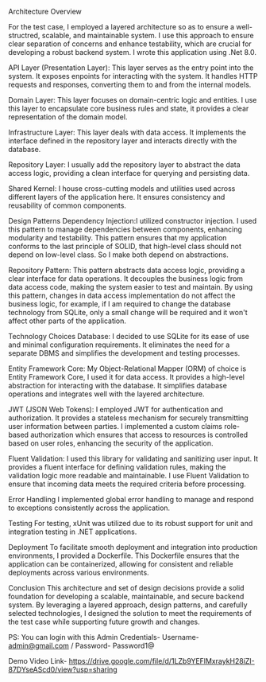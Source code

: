 Architecture Overview

For the test case, I employed a layered architecture so as to ensure a well-structred, scalable, and maintainable system. I use this approach to ensure clear separation of concerns and enhance testability, which are crucial for developing a robust backend system. I wrote this application using .Net 8.0.

API Layer (Presentation Layer): This layer serves as the entry point into the system. It exposes enpoints for interacting with the system. It handles HTTP requests and responses, converting them to and from the internal models.

Domain Layer: This layer focuses on domain-centric logic and entities. I use this layer to encapsulate core business rules and state, it provides a clear representation of the domain model.

Infrastructure Layer: This layer deals with data access. It implements the interface defined in the repository layer and interacts directly with the database.

Repository Layer: I usually add the repository layer to abstract the data access logic, providing a clean interface for querying and persisting data.

Shared Kernel: I house cross-cutting models and utilities used across different layers of the application here. It ensures consistency and reusability of common components.

Design Patterns
Dependency Injection:I utilized constructor injection. I used this pattern to manage dependencies between components, enhancing modularity and testability. This pattern ensures that my application conforms to the last principle of SOLID, that high-level class should not depend on low-level class. So I make both depend on abstractions.

Repository Pattern: This pattern abstracts data access logic, providing a clear interface for data operations. It decouples the business logic from data access code, making the system easier to test and maintain. By using this pattern, changes in data access implementation do not affect the business logic, for example, if I am required to change the database technology from SQLite, only a small change will be required and it won't affect other parts of the application.

Technology Choices
Database: I decided to use SQLite for its ease of use and minimal configuration requirements. It eliminates the need for a separate DBMS and simplifies the development and testing processes.

Entity Framework Core: My Object-Relational Mapper (ORM) of choice is Entity Framework Core, I used it for data access. It provides a high-level abstraction for interacting with the database. It simplifies database operations and integrates well with the layered architecture.

JWT (JSON Web Tokens): I employed JWT for authentication and authorization. It provides a stateless mechanism for securely transmitting user information between parties. I implemented a custom claims role-based authorization which ensures that access to resources is controlled based on user roles, enhancing the security of the application.

Fluent Validation: I used this library for validating and sanitizing user input. It provides a fluent interface for defining validation rules, making the validation logic more readable and maintainable. I use Fluent Validation to ensure that incoming data meets the required criteria before processing.

Error Handling
I implemented global error handling to manage and respond to exceptions consistently across the application.

Testing
For testing, xUnit was utilized due to its robust support for unit and integration testing in .NET applications.

Deployment
To facilitate smooth deployment and integration into production environments, I provided a Dockerfile. This Dockerfile ensures that the application can be containerized, allowing for consistent and reliable deployments across various environments.

Conclusion
This architecture and set of design decisions provide a solid foundation for developing a scalable, maintainable, and secure backend system. By leveraging a layered approach, design patterns, and carefully selected technologies, I designed the solution to meet the requirements of the test case while supporting future growth and changes.

PS: You can login with this Admin Credentials- Username- admin@gmail.com / Password- Password1@

Demo Video Link- https://drive.google.com/file/d/1LZb9YEFlMxraykH28iZI-87DYseAScd0/view?usp=sharing